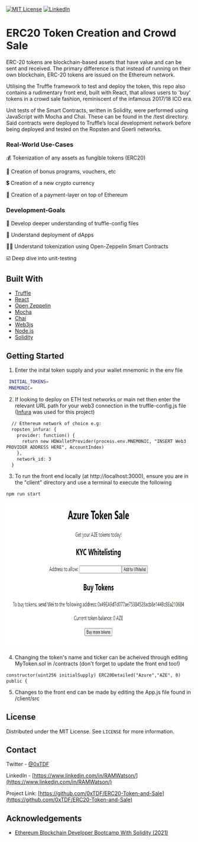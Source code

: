 

[![MIT License][license-shield]][license-url]
[![LinkedIn][linkedin-shield]][linkedin-url]



# ERC20 Token Creation and Crowd Sale

ERC-20 tokens are blockchain-based assets that have value and can be sent and received. The primary difference is that instead of running on their own blockchain, ERC-20 tokens are issued on the Ethereum network.

Utilising the Truffle framework to test and deploy the token, this repo also contains a rudimentary front end, built with React, that allows users to 'buy' tokens in a crowd sale fashion, reminiscent of the infamous 2017/18 ICO era.

Unit tests of the Smart Contracts, written in Solidity, were performed using JavaScript with Mocha and Chai. These can be found in the /test directory. Said contracts were deployed to Truffle’s local development network before being deployed and tested on the Ropsten and Goerli networks.






### Real-World Use-Cases


💰 Tokenization of any assets as fungible tokens (ERC20)

🏦 Creation of bonus programs, vouchers, etc

💲 Creation of a new crypto currency

🧾 Creation of a payment-layer on top of Ethereum


### Development-Goals


🧰 Develop deeper understanding of truffle-config files

🤖 Understand deployment of dApps

🦸‍♂️ Understand tokenization using Open-Zeppelin Smart Contracts

☑️ Deep dive into unit-testing




## Built With

* [Truffle](https://www.trufflesuite.com/)
* [React](https://reactjs.org/)
* [Open Zeppelin](https://openzeppelin.com/)
* [Mocha](https://mochajs.org/)
* [Chai](https://www.chaijs.com/)
* [Web3js](https://web3js.readthedocs.io/en/v1.3.4/)
* [Node.js](https://nodejs.org/en/)
* [Solidity](https://docs.soliditylang.org/en/v0.8.6/)


<!-- GETTING STARTED -->
## Getting Started

1. Enter the inital token supply and your wallet mnemonic in the env file
  ```sh
   INITIAL_TOKENS=
   MNEMONIC=
  ```
   
2. If looking to deploy on ETH test networks or main net then enter the relevant URL path for your web3 connection in the truffle-config.js file ([Infura](https://infura.io/) was used for this project)
  ```JS
    // Ethereum network of choice e.g:
    ropsten_infura: {
      provider: function() {
        return new HDWalletProvider(process.env.MNEMONIC, "INSERT Web3 PROVIDER ADDRESS HERE", AccountIndex)
      },
      network_id: 3
    }
   ```
   
3. To run the front end locally (at http://localhost:3000), ensure you are in the "client" directory and use a terminal to execute the following
  ```bash
  npm run start
  ```
  
<p align="center">
  <img width="777" height="393" src="/screenshot.png">
</p>

4. Changing the token's name and ticker can be acheived through editing MyToken.sol in /contracts (don't forget to update the front end too!)
  ```sol
  constructor(uint256 initialSupply) ERC20Detailed("Azure","AZE", 0) public {
  ```
  
5. Changes to the front end can be made by editing the App.js file found in /client/src
 
  

<!-- LICENSE -->
## License

Distributed under the MIT License. See `LICENSE` for more information.



<!-- CONTACT -->
## Contact

Twitter - [@0xTDF](https://twitter.com/0xTDF)

LinkedIn - [https://www.linkedin.com/in/RAMWatson/](https://www.linkedin.com/in/RAMWatson/)

Project Link: [https://github.com/0xTDF/ERC20-Token-and-Sale](https://github.com/0xTDF/ERC20-Token-and-Sale)



<!-- ACKNOWLEDGEMENTS -->
## Acknowledgements

* [Ethereum Blockchain Developer Bootcamp With Solidity (2021)](https://www.udemy.com/course/blockchain-developer/)




<!-- MARKDOWN LINKS & IMAGES -->
<!-- https://www.markdownguide.org/basic-syntax/#reference-style-links -->
[license-shield]: https://img.shields.io/github/license/othneildrew/Best-README-Template.svg?style=for-the-badge
[license-url]: https://github.com/othneildrew/Best-README-Template/blob/master/LICENSE.txt
[linkedin-shield]: https://img.shields.io/badge/-LinkedIn-black.svg?style=for-the-badge&logo=linkedin&colorB=555
[linkedin-url]: https://www.linkedin.com/in/RAMWatson/
[product-screenshot]: screenshot.jpg
